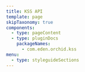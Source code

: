 ```yaml
---
title: KSS API
template: page
skipTaxonomy: true
components:
  - type: pageContent
  - type: pluginDocs
    packageNames: 
      - com.eden.orchid.kss
menu:
  - type: styleguideSections
---
```

